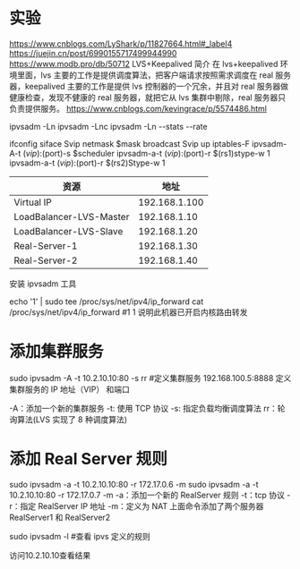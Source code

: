 

# 实验

https://www.cnblogs.com/LyShark/p/11827664.html#_label4
https://juejin.cn/post/6990155717499944990
https://www.modb.pro/db/50712
LVS+Keepalived 简介
在 lvs+keepalived 环境里面，lvs 主要的工作是提供调度算法，把客户端请求按照需求调度在 real 服务器，keepalived 主要的工作是提供 lvs 控制器的一个冗余，并且对 real 服务器做健康检查，发现不健康的 real 服务器，就把它从 lvs 集群中剔除，real 服务器只负责提供服务。
https://www.cnblogs.com/kevingrace/p/5574486.html

ipvsadm -Ln
ipvsadm -Lnc
ipvsadm -Ln --stats --rate


ifconfig siface Svip netmask $mask broadcast Svip up
iptables-F
ipvsadm-A-t $(vip):$(port)-s $scheduler
ipvsadm-a-t $(vip):$(port)-r $(rs1)stype-w 1
ipvsadm-a-t $(vip):$(port)-r $(rs2)Stype-w 1

| 资源                    | 地址          |
| ----------------------- | ------------- |
| Virtual IP              | 192.168.1.100 |
| LoadBalancer-LVS-Master | 192.168.1.10  |
| LoadBalancer-LVS-Slave  | 192.168.1.20  |
| Real-Server-1           | 192.168.1.30  |
| Real-Server-2           | 192.168.1.40  |





安装 ipvsadm 工具

echo '1' | sudo tee /proc/sys/net/ipv4/ip_forward
cat /proc/sys/net/ipv4/ip_forward #1 1 说明此机器已开启内核路由转发




# 添加集群服务
sudo ipvsadm -A -t 10.2.10.10:80 -s rr         #定义集群服务
192.168.100.5:8888  定义集群服务的 IP 地址（VIP） 和端口

-A：添加一个新的集群服务
-t: 使用 TCP 协议
-s: 指定负载均衡调度算法
rr：轮询算法(LVS 实现了 8 种调度算法)

# 添加 Real Server 规则
sudo ipvsadm -a -t 10.2.10.10:80 -r 172.17.0.6 -m 
sudo ipvsadm -a -t 10.2.10.10:80 -r 172.17.0.7 -m 
-a：添加一个新的 RealServer 规则
-t：tcp 协议
-r：指定 RealServer IP 地址
-m：定义为 NAT 
上面命令添加了两个服务器 RealServer1 和 RealServer2

sudo ipvsadm -l                 #查看 ipvs 定义的规则


访问10.2.10.10查看结果
